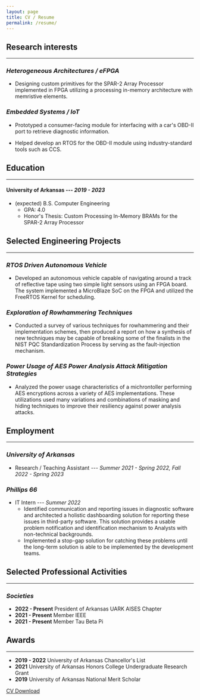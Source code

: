 ```yaml
---
layout: page
title: CV / Resume
permalink: /resume/
---
```


## Research interests
---

### *Heterogeneous Architectures / eFPGA*  

- Designing custom primitives for the SPAR-2 Array Processor implemented in FPGA utilizing a processing in-memory architecture with memristive elements. 

### *Embedded Systems / IoT*

- Prototyped a consumer-facing module for interfacing with a car's OBD-II port to retrieve diagnostic information.  

- Helped develop an RTOS for the OBD-II module using industry-standard tools such as CCS. 

## Education
---

#### University of Arkansas  --- *2019 - 2023*
* (expected) B.S. Computer Engineering  
  - GPA: 4.0
  - Honor's Thesis: Custom Processing In-Memory BRAMs for the SPAR-2 Array Processor

## Selected Engineering Projects
---

### *RTOS Driven Autonomous Vehicle*

- Developed an autonomous vehicle capable of navigating around a track of reflective tape using two simple light sensors using an FPGA board. The system implemented a MicroBlaze SoC on the FPGA and utilized the FreeRTOS Kernel for scheduling.

### *Exploration of Rowhammering Techniques*

- Conducted a survey of various techniques for rowhammering and their implementation schemes, then produced a report on how a synthesis of new techniques may be capable of breaking some of the finalists in the NIST PQC Standardization Process by serving as the fault-injection mechanism.

### *Power Usage of AES Power Analysis Attack Mitigation Strategies*

- Analyzed the power usage characteristics of a michrontoller performing AES encryptions across a variety of AES implementations. These utilizations used many variations and combinations of masking and hiding techniques to improve their resiliency against power analysis attacks.

## Employment
---
### *University of Arkansas*
* Research / Teaching Assistant --- *Summer 2021 - Spring 2022, Fall 2022 - Spring 2023*

### *Phillips 66*
* IT Intern --- *Summer 2022*
  - Identified communication and reporting issues in diagnostic software and architected a holistic dashboarding solution for reporting these issues in third-party software. This solution provides a usable problem notification and identification mechanism to Analysts with non-technical backgrounds.
  - Implemented a stop-gap solution for catching these problems until the long-term solution is able to be implemented by the development teams.

## Selected Professional Activities
---
### *Societies*
  - **2022 - Present** President of Arkansas UARK AISES Chapter
  - **2021 - Present** Member IEEE
  - **2021 - Present** Member Tau Beta Pi

## Awards
---

- **2019 - 2022** University of Arkansas Chancellor's List
- **2021** University of Arkansas Honors College Undergraduate Research Grant
- **2019** University of Arkansas National Merit Scholar

[CV Download](/docs/Resume_v2-25-23.pdf)



<!-- ### Footer

Last updated: May 2013 -->
